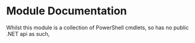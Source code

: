# Module Documentation

Whilst this module is a collection of PowerShell cmdlets, so has no public .NET api as such, 
